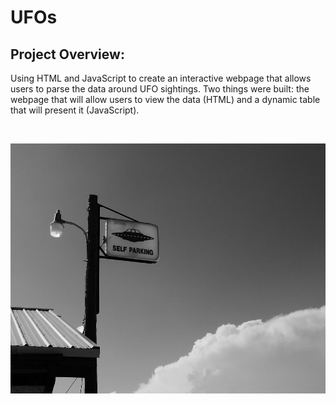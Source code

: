 # UFOs

## Project Overview:

Using HTML and JavaScript to create an interactive webpage that allows users to parse the data around UFO sightings. Two things were built: the webpage that will allow users to view the data (HTML) and a dynamic table that will present it (JavaScript).

<br>

<p align=center>
<img src = Images/ufo_top_img.jpg width=800 height= 400

<br>


